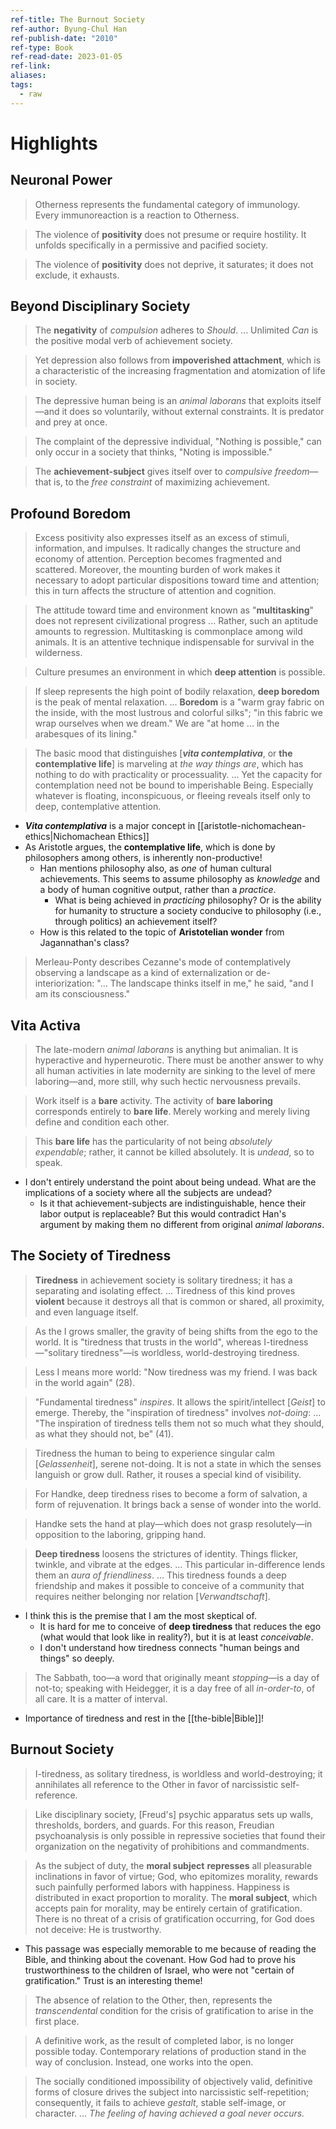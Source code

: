 ```yaml
---
ref-title: The Burnout Society
ref-author: Byung-Chul Han
ref-publish-date: "2010"
ref-type: Book
ref-read-date: 2023-01-05
ref-link: 
aliases: 
tags:
  - raw
---
```

# Highlights

## Neuronal Power
> Otherness represents the fundamental category of immunology. Every immunoreaction is a reaction to Otherness.

> The violence of **positivity** does not presume or require hostility. It unfolds specifically in a permissive and pacified society.

> The violence of **positivity** does not deprive, it saturates; it does not exclude, it exhausts.


## Beyond Disciplinary Society

> The **negativity** of *compulsion* adheres to *Should*. ... Unlimited *Can* is the positive modal verb of achievement society.

> Yet depression also follows from **impoverished attachment**, which is a characteristic of the increasing fragmentation and atomization of life in society.

> The depressive human being is an *animal laborans* that exploits itself—and it does so voluntarily, without external constraints. It is predator and prey at once.

> The complaint of the depressive individual, "Nothing is possible," can only occur in a society that thinks, "Noting is impossible."

> The **achievement-subject** gives itself over to *compulsive freedom*—that is, to the *free constraint* of maximizing achievement.


## Profound Boredom

> Excess positivity also expresses itself as an excess of stimuli, information, and impulses. It radically changes the structure and economy of attention. Perception becomes fragmented and scattered. Moreover, the mounting burden of work makes it necessary to adopt particular dispositions toward time and attention; this in turn affects the structure of attention and cognition.

> The attitude toward time and environment known as "**multitasking**" does not represent civilizational progress ... Rather, such an aptitude amounts to regression. Multitasking is commonplace among wild animals. It is an attentive technique indispensable for survival in the wilderness.

> Culture presumes an environment in which **deep attention** is possible.

> If sleep represents the high point of bodily relaxation, **deep boredom** is the peak of mental relaxation. ... **Boredom** is a "warm gray fabric on the inside, with the most lustrous and colorful silks"; "in this fabric we wrap ourselves when we dream." We are "at home ... in the arabesques of its lining."

> The basic mood that distinguishes \[***vita contemplativa***, or **the contemplative life**] is marveling at *the way things are*, which has nothing to do with practicality or processuality. ... Yet the capacity for contemplation need not be bound to imperishable Being. Especially whatever is floating, inconspicuous, or fleeing reveals itself only to deep, contemplative attention.

- ***Vita contemplativa*** is a major concept in [[aristotle-nichomachean-ethics|Nichomachean Ethics]]
- As Aristotle argues, the **contemplative life**, which is done by philosophers among others, is inherently non-productive!
	- Han mentions philosophy also, as *one* of human cultural achievements. This seems to assume philosophy as *knowledge* and a body of human cognitive output, rather than a *practice*.
		- What is being achieved in *practicing* philosophy? Or is the ability for humanity to structure a society conducive to philosophy (i.e., through politics) an achievement itself?
	- How is this related to the topic of **Aristotelian wonder** from Jagannathan's class?

> Merleau-Ponty describes Cezanne's mode of contemplatively observing a landscape as a kind of externalization or de-interiorization: "... The landscape thinks itself in me," he said, "and I am its consciousness."


## Vita Activa

> The late-modern *animal laborans* is anything but animalian. It is hyperactive and hyperneurotic. There must be another answer to why all human activities in late modernity are sinking to the level of mere laboring—and, more still, why such hectic nervousness prevails.

> Work itself is a **bare** activity. The activity of **bare laboring** corresponds entirely to **bare life**. Merely working and merely living define and condition each other.

> This **bare life** has the particularity of not being *absolutely expendable*; rather, it cannot be killed absolutely. It is *undead*, so to speak.

- I don't entirely understand the point about being undead. What are the implications of a society where all the subjects are undead? 
	- Is it that achievement-subjects are indistinguishable, hence their labor output is replaceable? But this would contradict Han's argument by making them no different from original *animal laborans*.


## The Society of Tiredness

>**Tiredness** in achievement society is solitary tiredness; it has a separating and isolating effect. ... Tiredness of this kind proves **violent** because it destroys all that is common or shared, all proximity, and even language itself.

> As the I grows smaller, the gravity of being shifts from the ego to the world. It is "tiredness that trusts in the world", whereas I-tiredness—"solitary tiredness"—is worldless, world-destroying tiredness.

> Less I means more world: "Now tiredness was my friend. I was back in the world again" (28).

>"Fundamental tiredness" *inspires*. It allows the spirit/intellect \[*Geist*] to emerge. Thereby, the "inspiration of tiredness" involves *not-doing*: ... "The inspiration of tiredness tells them not so much what they should, as what they should not, be" (41).

> Tiredness the human to being to experience singular calm \[*Gelassenheit*], serene not-doing. It is not a state in which the senses languish or grow dull. Rather, it rouses a special kind of visibility.

> For Handke, deep tiredness rises to become a form of salvation, a form of rejuvenation. It brings back a sense of wonder into the world.

> Handke sets the hand at play—which does not grasp resolutely—in opposition to the laboring, gripping hand.

> **Deep tiredness** loosens the strictures of identity. Things flicker, twinkle, and vibrate at the edges. ... This particular in-difference lends them an *aura of friendliness*. ... This tiredness founds a deep friendship and makes it possible to conceive of a community that requires neither belonging nor relation \[*Verwandtschaft*]. 

- I think this is the premise that I am the most skeptical of.
	- It is hard for me to conceive of **deep tiredness** that reduces the ego (what would that look like in reality?), but it is at least *conceivable*.
	- I don't understand how tiredness connects "human beings and things" so deeply.

> The Sabbath, too—a word that originally meant *stopping*—is a day of not-to; speaking with Heidegger, it is a day free of all *in-order-to*, of all care. It is a matter of interval.

- Importance of tiredness and rest in the [[the-bible|Bible]]!

## Burnout Society

> I-tiredness, as solitary tiredness, is worldless and world-destroying; it annihilates all reference to the Other in favor of narcissistic self-reference.

> Like disciplinary society, \[Freud's] psychic apparatus sets up walls, thresholds, borders, and guards. For this reason, Freudian psychoanalysis is only possible in repressive societies that found their organization on the negativity of prohibitions and commandments.

> As the subject of duty, the **moral subject** **represses** all pleasurable inclinations in favor of virtue; God, who epitomizes morality, rewards such painfully performed labors with happiness. Happiness is distributed in exact proportion to morality. The **moral subject**, which accepts pain for morality, may be entirely certain of gratification. There is no threat of a crisis of gratification occurring, for God does not deceive: He is trustworthy.

- This passage was especially memorable to me because of reading the Bible, and thinking about the covenant. How God had to prove his trustworthiness to the children of Israel, who were not "certain of gratification." Trust is an interesting theme!

> The absence of relation to the Other, then, represents the *transcendental* condition for the crisis of gratification to arise in the first place.

> A definitive work, as the result of completed labor, is no longer possible today. Contemporary relations of production stand in the way of conclusion. Instead, one works into the open.

> The socially conditioned impossibility of objectively valid, definitive forms of closure drives the subject into narcissistic self-repetition; consequently, it fails to achieve *gestalt*, stable self-image, or character. ... *The feeling of having achieved a goal never occurs.*